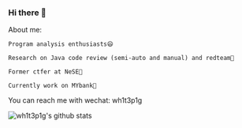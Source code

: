 ### Hi there 👋

<!--
**wh1t3p1g/wh1t3p1g** is a ✨ _special_ ✨ repository because its `README.md` (this file) appears on your GitHub profile.

Here are some ideas to get you started:

- 🔭 I’m currently working on ...
- 🌱 I’m currently learning ...
- 👯 I’m looking to collaborate on ...
- 🤔 I’m looking for help with ...
- 💬 Ask me about ...
- 📫 How to reach me: ...
- 😄 Pronouns: ...
- ⚡ Fun fact: ...
-->
About me:

    Program analysis enthusiasts😄
    
    Research on Java code review (semi-auto and manual) and redteam🤔

    Former ctfer at NeSE🍵

    Currently work on MYbank🐜

You can reach me with wechat: wh1t3p1g

![wh1t3p1g's github stats](https://github-readme-stats.vercel.app/api?username=wh1t3p1g&show_icons=true&theme=default) 
